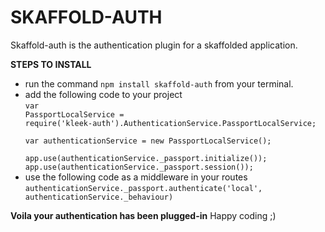 # SKAFFOLD-AUTH

Skaffold-auth is the authentication plugin for a skaffolded application.

__STEPS TO INSTALL__

* run the command <code>npm install skaffold-auth</code> from your terminal.
* add the following code to your project <br>
<code>var PassportLocalService = require('kleek-auth').AuthenticationService.PassportLocalService; <br>
var authenticationService = new PassportLocalService(); <br>
app.use(authenticationService._passport.initialize());
app.use(authenticationService._passport.session());<br></code>
* use the following code as a middleware in your routes <br>
<code>authenticationService._passport.authenticate('local', authenticationService._behaviour)<br></code>

<b> Voila your authentication has been plugged-in</b> Happy coding ;)